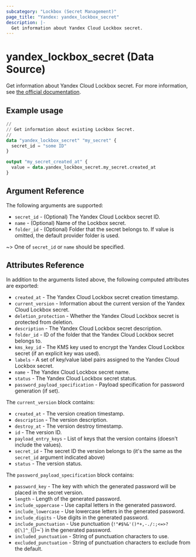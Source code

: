 ```yaml
---
subcategory: "Lockbox (Secret Management)"
page_title: "Yandex: yandex_lockbox_secret"
description: |-
  Get information about Yandex Cloud Lockbox secret.
---
```


# yandex_lockbox_secret (Data Source)

Get information about Yandex Cloud Lockbox secret. For more information, see [the official documentation](https://yandex.cloud/docs/lockbox/).

## Example usage

```terraform
//
// Get information about existing Lockbox Secret.
//
data "yandex_lockbox_secret" "my_secret" {
  secret_id = "some ID"
}

output "my_secret_created_at" {
  value = data.yandex_lockbox_secret.my_secret.created_at
}
```

## Argument Reference

The following arguments are supported:

* `secret_id` - (Optional) The Yandex Cloud Lockbox secret ID.
* `name` - (Optional) Name of the Lockbox secret.
* `folder_id` - (Optional) Folder that the secret belongs to. If value is omitted, the default provider folder is used.

~> One of `secret_id` or `name` should be specified.

## Attributes Reference

In addition to the arguments listed above, the following computed attributes are exported:

* `created_at` - The Yandex Cloud Lockbox secret creation timestamp.
* `current_version` - Information about the current version of the Yandex Cloud Lockbox secret.
* `deletion_protection` - Whether the Yandex Cloud Lockbox secret is protected from deletion.
* `description` - The Yandex Cloud Lockbox secret description.
* `folder_id` - ID of the folder that the Yandex Cloud Lockbox secret belongs to.
* `kms_key_id` - The KMS key used to encrypt the Yandex Cloud Lockbox secret (if an explicit key was used).
* `labels` - A set of key/value label pairs assigned to the Yandex Cloud Lockbox secret.
* `name` - The Yandex Cloud Lockbox secret name.
* `status` - The Yandex Cloud Lockbox secret status.
* `password_payload_specification` - Payload specification for password generation (if set).

The `current_version` block contains:

* `created_at` - The version creation timestamp.
* `description` - The version description.
* `destroy_at` - The version destroy timestamp.
* `id` - The version ID.
* `payload_entry_keys` - List of keys that the version contains (doesn't include the values).
* `secret_id` - The secret ID the version belongs to (it's the same as the `secret_id` argument indicated above)
* `status` - The version status.

The `password_payload_specification` block contains:

* `password_key` - The key with which the generated password will be placed in the secret version.
* `length` - Length of the generated password.
* `include_uppercase` - Use capital letters in the generated password.
* `include_lowercase` - Use lowercase letters in the generated password.
* `include_digits` - Use digits in the generated password.
* `include_punctuation` - Use punctuation (`!"#$%&'()*+,-./:;<=>?@[\]^_`{|}~`) in the generated password.
* `included_punctuation` - String of punctuation characters to use.
* `excluded_punctuation` - String of punctuation characters to exclude from the default.
